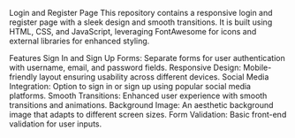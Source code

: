 Login and Register Page
This repository contains a responsive login and register page with a sleek design and smooth transitions. It is built using HTML, CSS, and JavaScript, leveraging FontAwesome for icons and external libraries for enhanced styling.

Features
Sign In and Sign Up Forms: Separate forms for user authentication with username, email, and password fields.
Responsive Design: Mobile-friendly layout ensuring usability across different devices.
Social Media Integration: Option to sign in or sign up using popular social media platforms.
Smooth Transitions: Enhanced user experience with smooth transitions and animations.
Background Image: An aesthetic background image that adapts to different screen sizes.
Form Validation: Basic front-end validation for user inputs.

